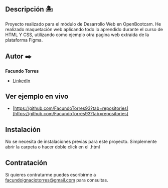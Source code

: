 ## Descripción 🏝

Proyecto realizado para el módulo de Desarrollo Web en OpenBootcam. He realizado maquetación web aplicando todo lo aprendido durante el curso de HTML Y CSS, utilizando como ejemplo otra pagina web extraida de la plataforma Figma. 

## Autor ✒️
**Facundo Torres**

* [LinkedIn](https://www.linkedin.com/in/facutorres93/)
<!-- * [Porfolio web](muy pronto) -->

## Ver ejemplo en vivo 
- [https://github.com/FacundoTorres93?tab=repositories](https://github.com/FacundoTorres93?tab=repositories)

## Instalación 
No se necesita de instalaciones previas para este proyecto. Simplemente abrir la carpeta o hacer doble click en el .html
  
## Contratación
Si quieres contratarme puedes escribirme a facundoignaciotorres@gmail.com para consultas.


